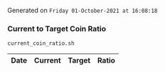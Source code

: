 Generated on `Friday 01-October-2021 at 16:08:18`

### Current to Target Coin Ratio
`current_coin_ratio.sh`

Date|Current|Target|Ratio
---|---|---|---
